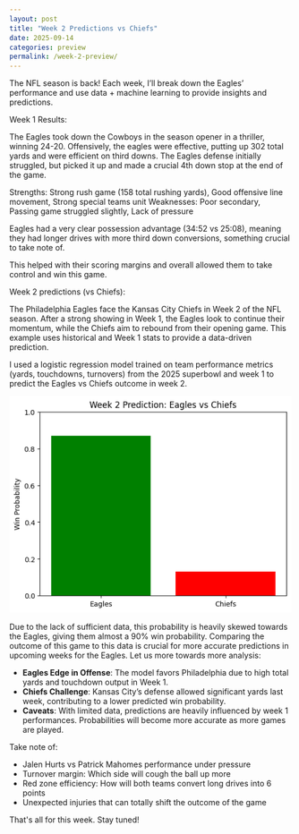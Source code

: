 ```yaml
---
layout: post
title: "Week 2 Predictions vs Chiefs"
date: 2025-09-14
categories: preview
permalink: /week-2-preview/
---
```


The NFL season is back! Each week, I’ll break down the Eagles’ performance and use data + machine learning to provide insights and predictions.

Week 1 Results:

The Eagles took down the Cowboys in the season opener in a thriller, winning 24-20. Offensively, the eagles were effective, putting up 302 total yards and were efficient on third downs. The Eagles defense initially struggled, but picked it up and made a crucial 4th down stop at the end of the game. 

Strengths: Strong rush game (158 total rushing yards), Good offensive line movement, Strong special teams unit
Weaknesses: Poor secondary, Passing game struggled slightly, Lack of pressure

Eagles had a very clear possession advantage (34:52 vs 25:08), meaning they had longer drives with more third down conversions, something crucial to take note of. 

This helped with their scoring margins and overall allowed them to take control and win this game. 

Week 2 predictions (vs Chiefs):

The Philadelphia Eagles face the Kansas City Chiefs in Week 2 of the NFL season. After a strong showing in Week 1, the Eagles look to continue their momentum, while the Chiefs aim to rebound from their opening game. This example uses historical and Week 1 stats to provide a data-driven prediction.

I used a logistic regression model trained on team performance metrics (yards, touchdowns, turnovers) from the 2025 superbowl and week 1 to predict the Eagles vs Chiefs outcome in week 2.  

![Week 2 Win Probability: Eagles vs Chiefs](week2prob.png)

Due to the lack of sufficient data, this probability is heavily skewed towards the Eagles, giving them almost a 90% win probability. Comparing the outcome of this game to this data is crucial for more accurate predictions in upcoming weeks for the Eagles. Let us more towards more analysis:

- **Eagles Edge in Offense**: The model favors Philadelphia due to high total yards and touchdown output in Week 1.  
- **Chiefs Challenge**: Kansas City’s defense allowed significant yards last week, contributing to a lower predicted win probability.  
- **Caveats**: With limited data, predictions are heavily influenced by week 1 performances. Probabilities will become more accurate as more games are played.

Take note of:

- Jalen Hurts vs Patrick Mahomes performance under pressure  
- Turnover margin: Which side will cough the ball up more
- Red zone efficiency: How will both teams convert long drives into 6 points
- Unexpected injuries that can totally shift the outcome of the game

That's all for this week. Stay tuned!
